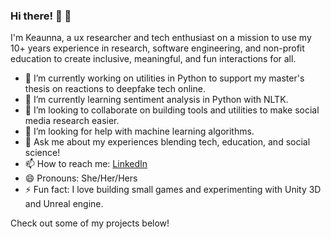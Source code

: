 ### Hi there! 👋 👋 

I'm Keaunna, a ux researcher and tech enthusiast on a mission to use my 10+ years experience in research, software engineering, and non-profit education to create inclusive, meaningful, and fun interactions for all.

- 🔭 I’m currently working on utilities in Python to support my master's thesis on reactions to deepfake tech online.
- 🌱 I’m currently learning sentiment analysis in Python with NLTK. 
- 👯 I’m looking to collaborate on building tools and utilities to make social media research easier. 
- 🤔 I’m looking for help with machine learning algorithms. 
- 💬 Ask me about my experiences blending tech, education, and social science! 
- 📫 How to reach me:  [LinkedIn](https://www.linkedin.com/in/keaunnacleveland/)
- 😄 Pronouns: She/Her/Hers
- ⚡ Fun fact: I love building small games and experimenting with Unity 3D and Unreal engine.

Check out some of my projects below!


